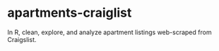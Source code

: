 # apartments-craiglist
In R, clean, explore, and analyze apartment listings web-scraped from Craigslist.
